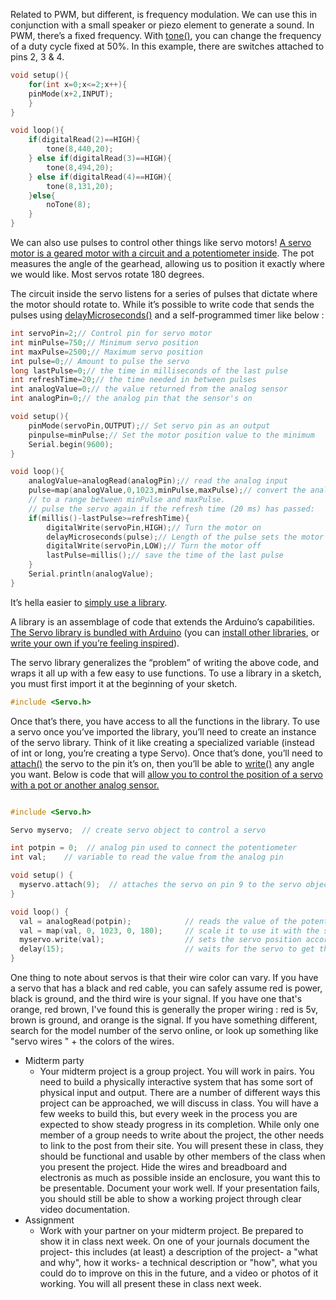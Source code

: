
Related to PWM, but different, is frequency modulation. We can use this in conjunction with a small speaker or piezo element to generate a sound. In PWM, there’s a fixed frequency. With [tone()](https://www.arduino.cc/en/Reference/tone), you can change the frequency of a duty cycle fixed at 50%. In this example, there are switches attached to pins 2, 3 & 4.
```C++
void setup(){
    for(int x=0;x<=2;x++){
    pinMode(x+2,INPUT);
    }
}

void loop(){
    if(digitalRead(2)==HIGH){
        tone(8,440,20);
    } else if(digitalRead(3)==HIGH){
        tone(8,494,20);
    } else if(digitalRead(4)==HIGH){
        tone(8,131,20);
    }else{
        noTone(8);
    }
}
```
We can also use pulses to control other things like servo motors! [A servo motor is a geared motor with a circuit and a potentiometer inside](http://www.jameco.com/jameco/workshop/howitworks/how-servo-motors-work.html). The pot measures the angle of the gearhead, allowing us to position it exactly where we would like. Most servos rotate 180 degrees.

The circuit inside the servo listens for a series of pulses that dictate where the motor should rotate to. While it’s possible to write code that sends the pulses using [delayMicroseconds()](https://www.arduino.cc/en/Reference/DelayMicroseconds) and a self-programmed timer like below :
```C++
int servoPin=2;// Control pin for servo motor
int minPulse=750;// Minimum servo position
int maxPulse=2500;// Maximum servo position
int pulse=0;// Amount to pulse the servo
long lastPulse=0;// the time in milliseconds of the last pulse
int refreshTime=20;// the time needed in between pulses
int analogValue=0;// the value returned from the analog sensor
int analogPin=0;// the analog pin that the sensor's on

void setup(){
    pinMode(servoPin,OUTPUT);// Set servo pin as an output 
    pinpulse=minPulse;// Set the motor position value to the minimum
    Serial.begin(9600);
}

void loop(){
    analogValue=analogRead(analogPin);// read the analog input
    pulse=map(analogValue,0,1023,minPulse,maxPulse);// convert the analog value
    // to a range between minPulse and maxPulse.
    // pulse the servo again if the refresh time (20 ms) has passed:
    if(millis()-lastPulse>=refreshTime){
        digitalWrite(servoPin,HIGH);// Turn the motor on
        delayMicroseconds(pulse);// Length of the pulse sets the motor position
        digitalWrite(servoPin,LOW);// Turn the motor off
        lastPulse=millis();// save the time of the last pulse
    }
    Serial.println(analogValue);
}
```
It’s hella easier to [simply use a library](https://www.arduino.cc/en/Reference/Libraries).

A library is an assemblage of code that extends the Arduino’s capabilities. [The Servo library is bundled with Arduino](https://www.arduino.cc/en/Reference/Servo) (you can [install other libraries](https://www.arduino.cc/en/Guide/Libraries), or [write your own if you’re feeling inspired](https://www.arduino.cc/en/Hacking/LibraryTutorial)).

The servo library generalizes the “problem” of writing the above code, and wraps it all up with a few easy to use functions. To use a library in a sketch, you must first import it at the beginning of your sketch.
```C++
#include <Servo.h>
```
Once that’s there, you have access to all the functions in the library. To use a servo once you’ve imported the library, you’ll need to create an instance of the servo library. Think of it like creating a specialized variable (instead of int or long, you’re creating a type Servo). Once that’s done, you’ll need to [attach()](https://www.arduino.cc/en/Reference/ServoAttach) the servo to the pin it’s on, then you’ll be able to [write()](https://www.arduino.cc/en/Reference/ServoWrite) any angle you want. Below is code that will [allow you to control the position of a servo with a pot or another analog sensor.](https://www.arduino.cc/en/Tutorial/Knob)
```C++

#include <Servo.h>

Servo myservo;  // create servo object to control a servo

int potpin = 0;  // analog pin used to connect the potentiometer
int val;    // variable to read the value from the analog pin

void setup() {
  myservo.attach(9);  // attaches the servo on pin 9 to the servo object
}

void loop() {
  val = analogRead(potpin);            // reads the value of the potentiometer (value between 0 and 1023)
  val = map(val, 0, 1023, 0, 180);     // scale it to use it with the servo (value between 0 and 180)
  myservo.write(val);                  // sets the servo position according to the scaled value
  delay(15);                           // waits for the servo to get there
}
```
One thing to note about servos is that their wire color can vary. If you have a servo that has a black and red cable, you can safely assume red is power, black is ground, and the third wire is your signal. If you have one that's orange, red brown, I've found this is generally the proper wiring : red is 5v, brown is ground, and orange is the signal. If you have something different, search for the model number of the servo online, or look up something like "servo wires " + the colors of the wires.

* Midterm party
  * Your midterm project is a group project. You will work in pairs. You need to build a physically interactive system that has some sort of physical input and output. There are a number of different ways this project can be approached, we will discuss in class. You will have a few weeks to build this, but every week in the process you are expected to show steady progress in its completion. While only one member of a group needs to write about the project, the other needs to link to the post from their site. You will present these in class, they should be functional and usable by other members of the class when you present the project. Hide the wires and breadboard and electronis as much as possible inside an enclosure, you want this to be presentable. Document your work well. If your presentation fails, you should still be able to show a working project through clear video documentation.
* Assignment
  * Work with your partner on your midterm project. Be prepared to show it in class next week. On one of your journals document the project- this includes (at least) a description of the project- a "what and why", how it works- a technical description or "how", what you could do to improve on this in the future, and a video or photos of it working. You will all present these in class next week.
